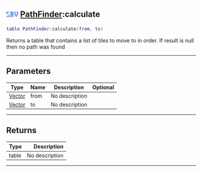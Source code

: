 ## <img src="../../.gitbook/assets/server.png" width="32" height="32" /> [PathFinder](../pathfinder/README.md):calculate

```lua
table PathFinder:calculate(from, to)
```

Returns a table<Vector> that contains a list of tiles to move to in order. If result is null then no path was found<br>

-----------------
## Parameters

| Type   | Name | Description | Optional |
| ------ | ---- | ----------- | -------: |
| [Vector](../vector/README.md) | from | No description |  |
| [Vector](../vector/README.md) | to | No description |  |

-----------------
## Returns

| Type   | Description |
| ------ | ----------: |
| table | No description |


--------